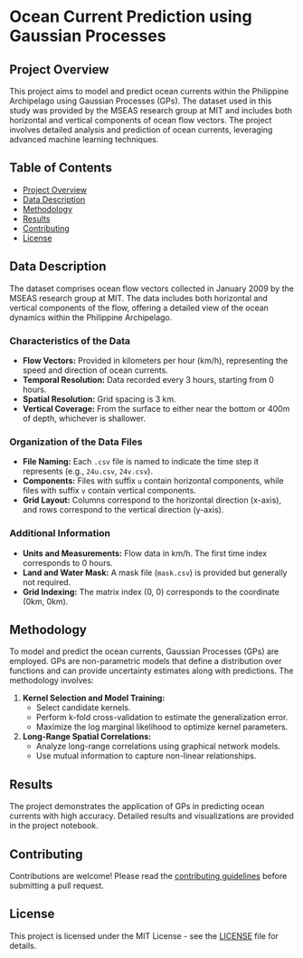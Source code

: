 # Ocean Current Prediction using Gaussian Processes

## Project Overview
This project aims to model and predict ocean currents within the Philippine Archipelago using Gaussian Processes (GPs). The dataset used in this study was provided by the MSEAS research group at MIT and includes both horizontal and vertical components of ocean flow vectors. The project involves detailed analysis and prediction of ocean currents, leveraging advanced machine learning techniques.

## Table of Contents
- [Project Overview](#project-overview)
- [Data Description](#data-description)
- [Methodology](#methodology)
- [Results](#results)
- [Contributing](#contributing)
- [License](#license)

## Data Description
The dataset comprises ocean flow vectors collected in January 2009 by the MSEAS research group at MIT. The data includes both horizontal and vertical components of the flow, offering a detailed view of the ocean dynamics within the Philippine Archipelago. 

### Characteristics of the Data
- **Flow Vectors:** Provided in kilometers per hour (km/h), representing the speed and direction of ocean currents.
- **Temporal Resolution:** Data recorded every 3 hours, starting from 0 hours.
- **Spatial Resolution:** Grid spacing is 3 km.
- **Vertical Coverage:** From the surface to either near the bottom or 400m of depth, whichever is shallower.

### Organization of the Data Files
- **File Naming:** Each `.csv` file is named to indicate the time step it represents (e.g., `24u.csv`, `24v.csv`).
- **Components:** Files with suffix `u` contain horizontal components, while files with suffix `v` contain vertical components.
- **Grid Layout:** Columns correspond to the horizontal direction (x-axis), and rows correspond to the vertical direction (y-axis).

### Additional Information
- **Units and Measurements:** Flow data in km/h. The first time index corresponds to 0 hours.
- **Land and Water Mask:** A mask file (`mask.csv`) is provided but generally not required.
- **Grid Indexing:** The matrix index (0, 0) corresponds to the coordinate (0km, 0km).

## Methodology
To model and predict the ocean currents, Gaussian Processes (GPs) are employed. GPs are non-parametric models that define a distribution over functions and can provide uncertainty estimates along with predictions. The methodology involves:
1. **Kernel Selection and Model Training:**
   - Select candidate kernels.
   - Perform k-fold cross-validation to estimate the generalization error.
   - Maximize the log marginal likelihood to optimize kernel parameters.
2. **Long-Range Spatial Correlations:**
   - Analyze long-range correlations using graphical network models.
   - Use mutual information to capture non-linear relationships.

## Results
The project demonstrates the application of GPs in predicting ocean currents with high accuracy. Detailed results and visualizations are provided in the project notebook.

## Contributing
Contributions are welcome! Please read the [contributing guidelines](CONTRIBUTING.md) before submitting a pull request.

## License
This project is licensed under the MIT License - see the [LICENSE](LICENSE) file for details.

